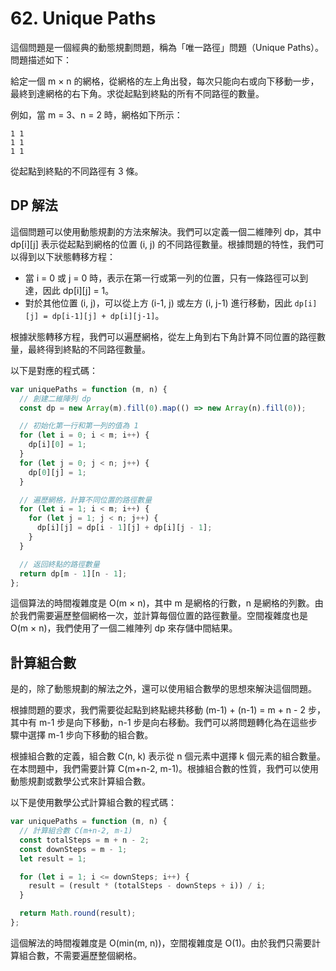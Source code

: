 # 62. Unique Paths

這個問題是一個經典的動態規劃問題，稱為「唯一路徑」問題（Unique Paths）。問題描述如下：

給定一個 m × n 的網格，從網格的左上角出發，每次只能向右或向下移動一步，最終到達網格的右下角。求從起點到終點的所有不同路徑的數量。

例如，當 m = 3、n = 2 時，網格如下所示：

```
1 1
1 1
1 1
```

從起點到終點的不同路徑有 3 條。

## DP 解法

這個問題可以使用動態規劃的方法來解決。我們可以定義一個二維陣列 dp，其中 dp[i][j] 表示從起點到網格的位置 (i, j) 的不同路徑數量。根據問題的特性，我們可以得到以下狀態轉移方程：

- 當 i = 0 或 j = 0 時，表示在第一行或第一列的位置，只有一條路徑可以到達，因此 dp[i][j] = 1。
- 對於其他位置 (i, j)，可以從上方 (i-1, j) 或左方 (i, j-1) 進行移動，因此 `dp[i][j] = dp[i-1][j] + dp[i][j-1]`。

根據狀態轉移方程，我們可以遍歷網格，從左上角到右下角計算不同位置的路徑數量，最終得到終點的不同路徑數量。

以下是對應的程式碼：

```javascript
var uniquePaths = function (m, n) {
  // 創建二維陣列 dp
  const dp = new Array(m).fill(0).map(() => new Array(n).fill(0));

  // 初始化第一行和第一列的值為 1
  for (let i = 0; i < m; i++) {
    dp[i][0] = 1;
  }
  for (let j = 0; j < n; j++) {
    dp[0][j] = 1;
  }

  // 遍歷網格，計算不同位置的路徑數量
  for (let i = 1; i < m; i++) {
    for (let j = 1; j < n; j++) {
      dp[i][j] = dp[i - 1][j] + dp[i][j - 1];
    }
  }

  // 返回終點的路徑數量
  return dp[m - 1][n - 1];
};
```

這個算法的時間複雜度是 O(m × n)，其中 m 是網格的行數，n 是網格的列數。由於我們需要遍歷整個網格一次，並計算每個位置的路徑數量。空間複雜度也是 O(m × n)，我們使用了一個二維陣列 dp 來存儲中間結果。

## 計算組合數

是的，除了動態規劃的解法之外，還可以使用組合數學的思想來解決這個問題。

根據問題的要求，我們需要從起點到終點總共移動 (m-1) + (n-1) = m + n - 2 步，其中有 m-1 步是向下移動，n-1 步是向右移動。我們可以將問題轉化為在這些步驟中選擇 m-1 步向下移動的組合數。

根據組合數的定義，組合數 C(n, k) 表示從 n 個元素中選擇 k 個元素的組合數量。在本問題中，我們需要計算 C(m+n-2, m-1)。根據組合數的性質，我們可以使用動態規劃或數學公式來計算組合數。

以下是使用數學公式計算組合數的程式碼：

```javascript
var uniquePaths = function (m, n) {
  // 計算組合數 C(m+n-2, m-1)
  const totalSteps = m + n - 2;
  const downSteps = m - 1;
  let result = 1;

  for (let i = 1; i <= downSteps; i++) {
    result = (result * (totalSteps - downSteps + i)) / i;
  }

  return Math.round(result);
};
```

這個解法的時間複雜度是 O(min(m, n))，空間複雜度是 O(1)。由於我們只需要計算組合數，不需要遍歷整個網格。
